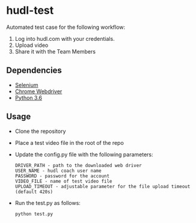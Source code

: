 # hudl-test

Automated test case for the following workflow:

1. Log into hudl.com with your credentials.
2. Upload video
3. Share it with the Team Members

## Dependencies

* [Selenium](https://selenium-python.readthedocs.io/installation.html#downloading-python-bindings-for-selenium)
* [Chrome Webdriver](https://sites.google.com/a/chromium.org/chromedriver/downloads)
* [Python 3.6](https://www.python.org/downloads/release/python-365/)


## Usage

* Clone the repository
* Place a test video file in the root of the repo
* Update the config.py file with the following parameters:
  
      DRIVER_PATH - path to the downloaded web driver
      USER_NAME - hudl coach user name
      PASSWORD - password for the account
      VIDEO_FILE - name of test video file
      UPLOAD_TIMEOUT - adjustable parameter for the file upload timeout (default 420s)

* Run the test.py as follows:

      python test.py

